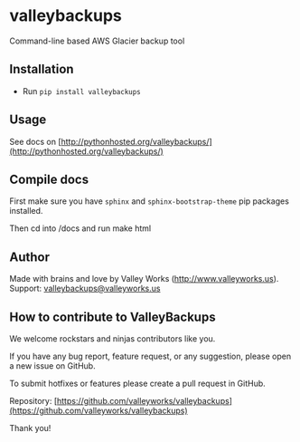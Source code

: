 # valleybackups
Command-line based AWS Glacier backup tool

## Installation

* Run `pip install valleybackups`

## Usage

See docs on [http://pythonhosted.org/valleybackups/](http://pythonhosted.org/valleybackups/)

## Compile docs

First make sure you have `sphinx` and `sphinx-bootstrap-theme` pip packages installed.

Then cd into <project folder>/docs and run make html

## Author

Made with brains and love by Valley Works (http://www.valleyworks.us). Support: [valleybackups@valleyworks.us](mailto:valleybackups@valleyworks.us)

## How to contribute to ValleyBackups

We welcome rockstars and ninjas contributors like you.

If you have any bug report, feature request, or any suggestion, please open a new issue on GitHub.

To submit hotfixes or features please create a pull request in GitHub.

Repository: [https://github.com/valleyworks/valleybackups](https://github.com/valleyworks/valleybackups)

Thank you!
